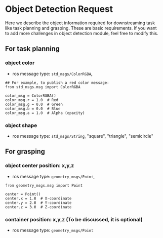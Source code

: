 # Object Detection Request

Here we describe the object information required for downstreaming task like task planning and grasping. These are basic requirements. If you want to add more challenges in object detection module, feel free to modify this.


## For task planning
### object color
- ros message type: `std_msgs/ColorRGBA`,

```
## For example, to publish a red color message:
from std_msgs.msg import ColorRGBA

color_msg = ColorRGBA()
color_msg.r = 1.0  # Red
color_msg.g = 0.0  # Green
color_msg.b = 0.0  # Blue
color_msg.a = 1.0  # Alpha (opacity)
```

### object shape
- ros message type: `std_msgs/String`, "square", "triangle", "semicircle"



## For grasping
### object center position: x,y,z
- ros message type: `geometry_msgs/Point`,

```
from geometry_msgs.msg import Point

center = Point()
center.x = 1.0  # X-coordinate
center.y = 2.0  # Y-coordinate
center.z = 3.0  # Z-coordinate
```


### container position: x,y,z (To be discussed, it is optional)
- ros message type: `geometry_msgs/Point`





